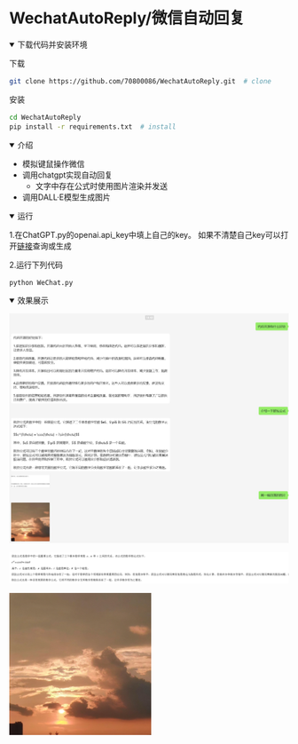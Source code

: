 # WechatAutoReply/微信自动回复
<details open>
<summary>下载代码并安装环境</summary>

下载
```bash
git clone https://github.com/70800086/WechatAutoReply.git  # clone
```
安装
```bash
cd WechatAutoReply
pip install -r requirements.txt  # install
```
</details>

<details open>
<summary>介绍</summary>

- 模拟键鼠操作微信
- 调用chatgpt实现自动回复
  - 文字中存在公式时使用图片渲染并发送
- 调用DALL·E模型生成图片
</details>

<details open>
<summary>运行</summary>

1.在ChatGPT.py的openai.api_key中填上自己的key。
如果不清楚自己key可以打开[链接](https://platform.openai.com/account/api-keys)查询或生成

2.运行下列代码
```bash
python WeChat.py
```
</details>

<details open>
<summary>效果展示</summary>

![](https://raw.githubusercontent.com/70800086/imgs/master/WechatAutoReply/%E5%BE%AE%E4%BF%A1%E8%87%AA%E5%8A%A8%E5%9B%9E%E5%A4%8D%E6%95%88%E6%9E%9C%E5%9B%BE.jpg)

![](https://raw.githubusercontent.com/70800086/imgs/master/WechatAutoReply/%E6%AC%A7%E6%8B%89%E5%85%AC%E5%BC%8F%E5%9B%9E%E5%A4%8D%E5%9B%BE%E7%89%87.png)

![](https://raw.githubusercontent.com/70800086/imgs/master/WechatAutoReply/%E6%97%A5%E8%90%BD%E5%9B%BE%E7%89%87.png)
</details>